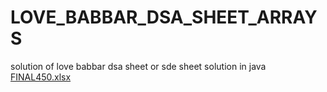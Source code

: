 # LOVE_BABBAR_DSA_SHEET_ARRAYS
solution of love babbar dsa sheet or sde sheet solution in java
[FINAL450.xlsx](https://github.com/kritika-das/LOVE_BABBAR_DSA_SHEET/files/11878689/FINAL450.xlsx)
